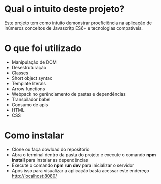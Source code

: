 # Qual o intuito deste projeto?

Este projeto tem como intuito demonstrar proeficiência na aplicação de inúmeros conceitos de Javascritp ES6+ e tecnologias compatíveis. 

# O que foi utilizado

- Manipulação de DOM
- Desestruturação 
- Classes 
- Short object syntax
- Template literals 
- Arrow functions
- Webpack no gerênciamento de pastas e dependências
- Transpilador babel
- Consumo de apis 
- HTML
- CSS

# Como instalar
- Clone ou faça dowload do repositório
- Abra o terminal dentro da pasta do projeto e execute o comando **npm install** para instalar as dependências
- Execute o comando **npm run dev** para inicializar o servidor
- Após isso para visualizar a aplicação basta acessar este endereço [http://localhost:8080/](http://localhost:8080/)  



